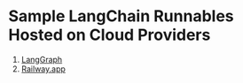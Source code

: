 # Sample LangChain Runnables Hosted on Cloud Providers 

1. [LangGraph](./docs/LangGraph.md)
2. [Railway.app](./docs/Railway.md)